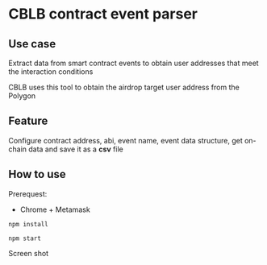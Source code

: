 # CBLB contract event parser

## Use case

Extract data from smart contract events to obtain user addresses that meet the interaction conditions

CBLB uses this tool to obtain the airdrop target user address from the Polygon

## Feature

Configure contract address, abi, event name, event data structure, get on-chain data and save it as a **csv** file

## How to use

Prerequest:

- Chrome + Metamask

```
npm install
```

```
npm start
```

Screen shot  
![]()
